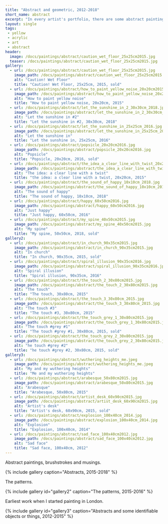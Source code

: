 ```yaml
---
title: "Abstract and geometric, 2012-2018"
short_name: abstract
excerpt: "In every artist's portfolio, there are some abstract paintings."
layout: single
tags:
 - yellow
 - acrylic
 - art
 - abstract
header:
  image: /docs/paintings/abstract/caution_wet_floor_25x25cm2015.jpg
  teaser: /docs/paintings/abstract/caution_wet_floor_25x25cm2015.jpg
gallery:
  - url: /docs/paintings/abstract/caution_wet_floor_25x25cm2015.jpg
    image_path: /docs/paintings/abstract/caution_wet_floor_25x25cm2015.jpg
    alt: "Caution! Wet Floor"
    title: "Caution! Wet Floor, 25x25cm, 2015, sold"
  - url: /docs/paintings/abstract/how_to_paint_yellow_noise_20x20cm2015.jpg
    image_path: /docs/paintings/abstract/how_to_paint_yellow_noise_20x20cm2015.jpg
    alt: "How to paint yellow noise"
    title: "How to paint yellow noise, 20x20cm, 2015"
  - url: /docs/paintings/abstract/let_the_sunshine_in_2_30x30cm_2018.jpg
    image_path: /docs/paintings/abstract/let_the_sunshine_in_2_30x30cm_2018.jpg
    alt: "Let the sunshine in #2"
    title: "Let the sunshine in #2, 30x30cm, 2018"   
  - url: /docs/paintings/abstract/let_the_sunshine_in_25x25cm_2016.jpg
    image_path: /docs/paintings/abstract/let_the_sunshine_in_25x25cm_2016.jpg
    alt: "Let the sunshine in"
    title: "Let the sunshine in, 25x25cm, 2016"   
  - url: /docs/paintings/abstract/popsicle_20x20cm2016.jpg
    image_path: /docs/paintings/abstract/popsicle_20x20cm2016.jpg
    alt: "Popsicle"
    title: "Popsicle, 20x20cm, 2016, sold"  
  - url: /docs/paintings/abstract/the_idea_a_clear_line_with_twist_20x20cm2015.jpg
    image_path: /docs/paintings/abstract/the_idea_a_clear_line_with_twist_20x20cm2015.jpg
    alt: "The idea: a clear line with a twist"
    title: "the idea: a clear line with a twist, 20x20cm, 2015" 
  - url: /docs/paintings/abstract/the_sound_of_happy_10x10cm_2018.jpg
    image_path: /docs/paintings/abstract/the_sound_of_happy_10x10cm_2018.jpg
    alt: "The sound of happy"
    title: "The sound of happy, 10x10cm, 2018"
  - url: /docs/paintings/abstract/happy_60x50cm2016.jpg
    image_path: /docs/paintings/abstract/happy_60x50cm2016.jpg
    alt: "Just happy"
    title: "Just happy, 60x50cm, 2016"
  - url: /docs/paintings/abstract/my_spine_40x50cm2015.jpg
    image_path: /docs/paintings/abstract/my_spine_40x50cm2015.jpg
    alt: "My spine"
    title: "My spine, 50x50cm, 2018, sold"  
gallery2:
  - url: /docs/paintings/abstract/in_church_90x35cm2015.jpg
    image_path: /docs/paintings/abstract/in_church_90x35cm2015.jpg
    alt: "In church"
    title: "In church, 90x35cm, 2015, sold"
  - url: /docs/paintings/abstract/spiral_illusion_90x35cm2016.jpg
    image_path: /docs/paintings/abstract/spiral_illusion_90x35cm2016.jpg
    alt: "Spiral illusion"
    title: "Spiral illusion, 90x35cm, 2016"
  - url: /docs/paintings/abstract/the_touch_2_30x80cm2015.jpg
    image_path: /docs/paintings/abstract/the_touch_2_30x80cm2015.jpg
    alt: "The touch"
    title: "The touch, 30x80cm, 2015"
  - url: /docs/paintings/abstract/the_touch_3_30x80cm_2015.jpg
    image_path: /docs/paintings/abstract/the_touch_3_30x80cm_2015.jpg
    alt: "The touch #3"
    title: "The touch #3, 30x80cm, 2015"
  - url: /docs/paintings/abstract/the_touch_grey_1_30x80cm2015.jpg
    image_path: /docs/paintings/abstract/the_touch_grey_1_30x80cm2015.jpg
    alt: "The touch #grey #1"
    title: "The touch #grey #1, 30x80cm, 2015, sold"
  - url: /docs/paintings/abstract/the_touch_grey_2_30x80cm2015.jpg
    image_path: /docs/paintings/abstract/the_touch_grey_2_30x80cm2015.jpg
    alt: "he touch #grey #2"
    title: "he touch #grey #2, 30x80cm, 2015, sold"
gallery3:
  - url: /docs/paintings/abstract/wuthering_heights_me.jpeg
    image_path: /docs/paintings/abstract/wuthering_heights_me.jpeg
    alt: "My and my wuthering heights"
    title: "Me and my wuthering heights"
  - url: /docs/paintings/abstract/arabesque_50x80cm2015.jpg
    image_path: /docs/paintings/abstract/arabesque_50x80cm2015.jpg
    alt: "Arabesque"
    title: "Arabesque, 50x80cm, 2015"
  - url: /docs/paintings/abstract/artist_desk_60x90cm2015.jpg
    image_path: /docs/paintings/abstract/artist_desk_60x90cm2015.jpg
    alt: "Artist's desk"
    title: "Artist's desk, 60x90cm, 2015, sold"  
  - url: /docs/paintings/abstract/explosion_100x40cm_2014.jpg
    image_path: /docs/paintings/abstract/explosion_100x40cm_2014.jpg
    alt: "Explosion"
    title: "Explosion, 100x40cm, 2014" 
  - url: /docs/paintings/abstract/sad_face_100x40cm2012.jpg
    image_path: /docs/paintings/abstract/sad_face_100x40cm2012.jpg
    alt: "Sad face"
    title: "Sad face, 100x40cm, 2012"       
---
```


Abstract paintings, brushstrokes and musings.

{% include gallery caption="Abstracts, 2015-2018" %}

The patterns.

{% include gallery id="gallery2" caption="The patterns, 2015-2016" %}

Earliest work when I started painting in London.

{% include gallery id="gallery3" caption="Abstracts and some identifiable objects or things, 2012-2015" %}